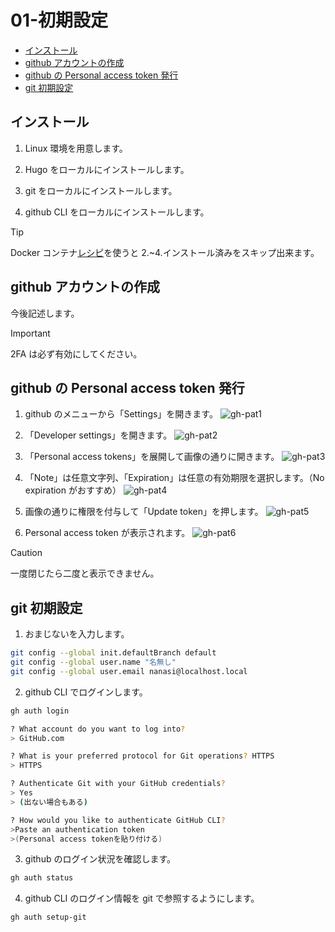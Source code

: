 # 01-初期設定

- [インストール](#インストール)
- [github アカウントの作成](#github-アカウントの作成)
- [github の Personal access token 発行](#github-の-personal-access-token-発行)
- [git 初期設定](#git-初期設定)

## インストール

1. Linux 環境を用意します。

2. Hugo をローカルにインストールします。

3. git をローカルにインストールします。

4. github CLI をローカルにインストールします。

> [!TIP]
> Docker コンテナ[レシピ](./appendix-docker-hugo.md)を使うと 2.~4.インストール済みをスキップ出来ます。

## github アカウントの作成

今後記述します。

> [!IMPORTANT]
> 2FA は必ず有効にしてください。

## github の Personal access token 発行

1. github のメニューから「Settings」を開きます。
   ![gh-pat1](./img/gh-pat1.png)

2. 「Developer settings」を開きます。
   ![gh-pat2](./img/gh-pat2.png)

3. 「Personal access tokens」を展開して画像の通りに開きます。
   ![gh-pat3](./img/gh-pat3.png)

4. 「Note」は任意文字列、「Expiration」は任意の有効期限を選択します。（No expiration がおすすめ）
   ![gh-pat4](./img/gh-pat4.png)

5. 画像の通りに権限を付与して「Update token」を押します。
   ![gh-pat5](./img/gh-pat5.png)

6. Personal access token が表示されます。
   ![gh-pat6](./img/gh-pat6.png)

> [!CAUTION]
> 一度閉じたら二度と表示できません。

## git 初期設定

1.  おまじないを入力します。

```bash
git config --global init.defaultBranch default
git config --global user.name "名無し"
git config --global user.email nanasi@localhost.local
```

2.  github CLI でログインします。

```bash
gh auth login

? What account do you want to log into?
> GitHub.com

? What is your preferred protocol for Git operations? HTTPS
> HTTPS

? Authenticate Git with your GitHub credentials?
> Yes
> (出ない場合もある)

? How would you like to authenticate GitHub CLI?
>Paste an authentication token
>(Personal access tokenを貼り付ける)
```

3. github のログイン状況を確認します。

```bash
gh auth status
```

4.  github CLI のログイン情報を git で参照するようにします。

```bash
gh auth setup-git
```
